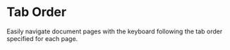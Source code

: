 # Tab Order

Easily navigate document pages with the keyboard following the tab order specified for each page.

